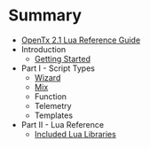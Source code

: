 # Summary

* [OpenTx 2.1 Lua Reference Guide](README.md)
* Introduction
   * [Getting Started](getting_started.md)
* Part I - Script Types
   * [Wizard](wizard.md)
   * [Mix](mix.md)
   * Function
   * Telemetry
   * Templates
* Part II - Lua Reference
   * [Included Lua Libraries](included_lua_libraries.md)

